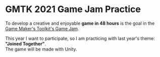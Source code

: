 # GMTK 2021 Game Jam Practice

To develop a creative and enjoyable **game in 48 hours** is the goal in the [Game Maker's Toolkit's Game Jam](https://itch.io/jam/gmtk-jam-2022).

This year I want to participate, so I am practicing with last year's theme: **"Joined Together"**.  
The game will be made with Unity.
